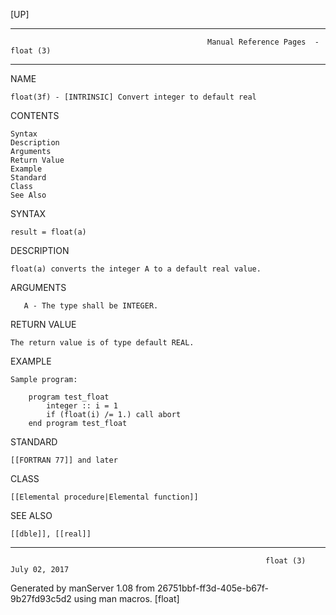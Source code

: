 [UP]

-----------------------------------------------------------------------------------------------------------------------------------
                                                Manual Reference Pages  - float (3)
-----------------------------------------------------------------------------------------------------------------------------------
                                                                 
NAME

    float(3f) - [INTRINSIC] Convert integer to default real

CONTENTS

    Syntax
    Description
    Arguments
    Return Value
    Example
    Standard
    Class
    See Also

SYNTAX

    result = float(a)

DESCRIPTION

    float(a) converts the integer A to a default real value.

ARGUMENTS

       A - The type shall be INTEGER.

RETURN VALUE

    The return value is of type default REAL.

EXAMPLE

    Sample program:

        program test_float
            integer :: i = 1
            if (float(i) /= 1.) call abort
        end program test_float



STANDARD

    [[FORTRAN 77]] and later

CLASS

    [[Elemental procedure|Elemental function]]

SEE ALSO

    [[dble]], [[real]]

-----------------------------------------------------------------------------------------------------------------------------------

                                                             float (3)                                                July 02, 2017

Generated by manServer 1.08 from 26751bbf-ff3d-405e-b67f-9b27fd93c5d2 using man macros.
                                                              [float]
